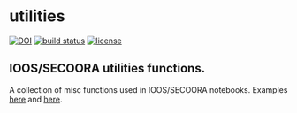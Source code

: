 # utilities

[![DOI](https://zenodo.org/badge/5715/pyoceans/utilities.svg)](http://dx.doi.org/10.5281/zenodo.15848)
[![build status](http://img.shields.io/travis/pyoceans/utilities/master.svg?style=flat)](https://travis-ci.org/pyoceans/utilities)
[![license](http://img.shields.io/badge/license-MIT-blue.svg?style=flat)](https://github.com/pyoceans/utilities/blob/master/LICENSE)

## IOOS/SECOORA utilities functions.

A collection of misc functions used in IOOS/SECOORA notebooks.
Examples
[here](http://nbviewer.ipython.org/github/ioos/secoora/tree/master/notebooks/)
and
[here](http://nbviewer.ipython.org/github/ioos/system-test/tree/master/).
